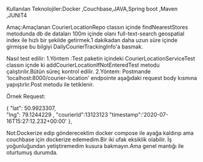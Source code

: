 Kullanılan Teknolojiler:Docker ,Couchbase,JAVA,Spring boot ,Maven ,JUNIT4

Amaç:Amaçlanan CourierLocationRepo classın içinde findNearestStores metodunda db de dataları 
100m içinde olanı full-text-search geospatial index ile hızlı bir şekilde getirmek.1 dakikadan daha uzun süre içinde girmişse bu bilgiyi 
DailyCourierTrackingInfo'a basmak.

Nasıl test edilir:
1.Yöntem :Test paketin içindeki CourierLocationServiceTest classın içnde ki addCourierLocationIfNotEnteredTest metodu çalıştırılır.Bütün süreç kontrol edilir.
2.Yöntem: Postmande 'localhost:8000/courier-location' endpointe aşağıdaki request body kısmına yapıştırlır.Post metodu ile tetiklenir.

Örnek Request:

{   "lat": 50.9923307,   
    "lng": 79.1244229 ,
    "courierId":13123123
    "timestamp":'2020-07-16T15:27:12.232+00:00'
 },  
 
 Not:Dockerize edip gönderecektim docker compose ile ayağa kaldırıp ama couchbase için dockerize edemedim.Bir iki ufak eksiklik olabilir.
 İş yoğunluğundan yetiştiremedim kusura bakmayın.Ama genel mantığı ile oturtumuş durumda.